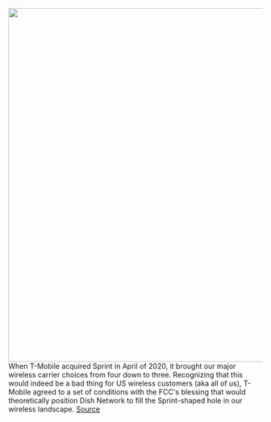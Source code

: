 <img src='https://cdn.vox-cdn.com/thumbor/Rg_XNgmk13X7vkOkk3pjTEKaV5g=/0x0:2040x1360/1200x800/filters:focal(857x517:1183x843)/cdn.vox-cdn.com/uploads/chorus_image/image/69615822/acastro_191108_1777_t-mobile_0001.0.0.jpg' width='700px' /><br/>
When T-Mobile acquired Sprint in April of 2020, it brought our major wireless carrier choices from four down to three. Recognizing that this would indeed be a bad thing for US wireless customers (aka all of us), T-Mobile agreed to a set of conditions with the FCC's blessing that would theoretically position Dish Network to fill the Sprint-shaped hole in our wireless landscape.
<a href='https://www.theverge.com/2021/7/22/22587790/t-mobile-sprint-acquisition-dish-promises'> Source <a/>
